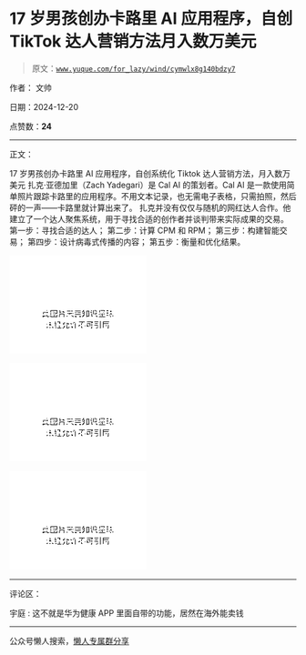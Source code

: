 # 17 岁男孩创办卡路里 AI 应用程序，自创 TikTok 达人营销方法月入数万美元

> 原文：[`www.yuque.com/for_lazy/wind/cymwlx8g140bdzy7`](https://www.yuque.com/for_lazy/wind/cymwlx8g140bdzy7)

作者： 文帅

日期：2024-12-20

点赞数：**24**

* * *

正文：

17 岁男孩创办卡路里 AI 应用程序，自创系统化 Tiktok 达人营销方法，月入数万美元 扎克·亚德加里（Zach Yadegari）是 Cal
AI 的策划者。Cal AI 是一款使用简单照片跟踪卡路里的应用程序。不用文本记录，也无需电子表格，只需拍照，然后砰的一声——卡路里就计算出来了。
扎克并没有仅仅与随机的网红达人合作。他建立了一个达人聚焦系统，用于寻找合适的创作者并谈判带来实际成果的交易。 第一步：寻找合适的达人； 第二步：计算 CPM
和 RPM； 第三步：构建智能交易； 第四步：设计病毒式传播的内容； 第五步：衡量和优化结果。

![](img/9fb90e6ecb1b31f7cb0172da316f4dbf.png "None")

![](img/c73415d55ae323af0592efa63e2eb39b.png "None")

![](img/73009ffd2aee4ac8e0f8ddd525f90ef8.png "None")

* * *

评论区：

宇庭 : 这不就是华为健康 APP 里面自带的功能，居然在海外能卖钱

* * *

公众号懒人搜索，[懒人专属群分享](https://lazybook.fun/#/blog/group)